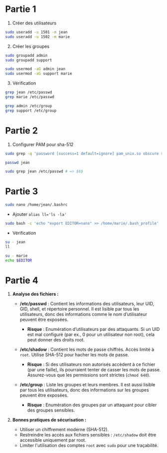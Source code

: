 # Partie 1
1. Créer des utilisateurs
```bash
sudo useradd -u 1501 -m jean
sudo useradd -u 1502 -m marie
```

2. Créer les groupes 
```bash
sudo groupadd admin
sudo groupadd support

sudo usermod -aG admin jean
sudo usermod -aG support marie
```

3. Vérification
```bash
grep jean /etc/passwd
grep marie /etc/passwd

grep admin /etc/group
grep support /etc/group
```

# Partie 2

1. Configurer PAM pour sha-512

```bash
sudo grep -q 'password [success=1 default=ignore] pam_unix.so obscure sha512' /etc/pam.d/common-password || echo 'password [success=1 default=ignore] pam_unix.so obscure sha512' >> /etc/pam.d/common-password

passwd jean

sudo grep jean /etc/passwd # => $6$
```

# Partie 3

```bash
sudo nano /home/jean/.bashrc
```

- Ajouter ```alias ll='ls -la'```


```bash
sudo bash -c 'echo "export EDITOR=nano" >> /home/marie/.bash_profile'
```

- Vérification
```bash
su - jean
ll

su - marie
echo $EDITOR
```

# Partie 4
1. **Analyse des fichiers :**

   - **/etc/passwd** : Contient les informations des utilisateurs, leur UID, GID, shell, et répertoire personnel. Il est lisible par tous les utilisateurs, donc des informations comme le nom d’utilisateur peuvent être exposées.
     - **Risque** : Enumération d’utilisateurs par des attaquants. Si un UID est mal configuré (par ex., 0 pour un utilisateur non root), cela peut donner des droits root.

   - **/etc/shadow** : Contient les mots de passe chiffrés. Accès limité à `root`. Utilise SHA-512 pour hacher les mots de passe.
     - **Risque** : Si des utilisateurs non autorisés accèdent à ce fichier (par une faille), ils pourraient tenter de casser les mots de passe. Assurez-vous que les permissions sont strictes (`chmod 640`).

   - **/etc/group** : Liste les groupes et leurs membres. Il est aussi lisible par tous les utilisateurs, donc des informations sur les groupes peuvent être exposées.
     - **Risque** : Enumération des groupes par un attaquant pour cibler des groupes sensibles.

2. **Bonnes pratiques de sécurisation :**
   - Utiliser un chiffrement moderne (SHA-512).
   - Restreindre les accès aux fichiers sensibles : `/etc/shadow` doit être accessible uniquement par root.
   - Limiter l'utilisation des comptes `root` avec `sudo` pour une traçabilité.
